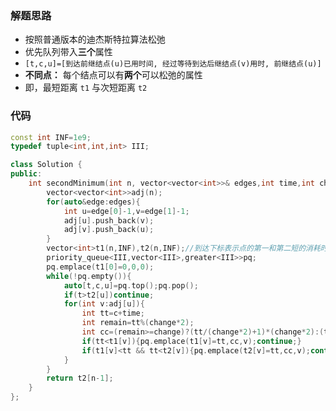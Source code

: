 ### 解题思路
- 按照普通版本的迪杰斯特拉算法松弛
- 优先队列带入**三个**属性
- `[t,c,u]=[到达前继结点(u)已用时间, 经过等待到达后继结点(v)用时, 前继结点(u)]`
- **不同点：** 每个结点可以有**两个**可以松弛的属性
- 即，最短距离 `t1` 与次短距离 `t2`

### 代码

```cpp
const int INF=1e9;
typedef tuple<int,int,int> III;

class Solution {
public:
    int secondMinimum(int n, vector<vector<int>>& edges,int time,int change) {
        vector<vector<int>>adj(n);
        for(auto&edge:edges){
            int u=edge[0]-1,v=edge[1]-1;
            adj[u].push_back(v);
            adj[v].push_back(u);
        }        
        vector<int>t1(n,INF),t2(n,INF);//到达下标表示点的第一和第二短的消耗时间
        priority_queue<III,vector<III>,greater<III>>pq;
        pq.emplace(t1[0]=0,0,0);
        while(!pq.empty()){
            auto[t,c,u]=pq.top();pq.pop();
            if(t>t2[u])continue;
            for(int v:adj[u]){
                int tt=c+time;
                int remain=tt%(change*2);
                int cc=(remain>=change)?(tt/(change*2)+1)*(change*2):(tt);
                if(tt<t1[v]){pq.emplace(t1[v]=tt,cc,v);continue;}
                if(t1[v]<tt && tt<t2[v]){pq.emplace(t2[v]=tt,cc,v);continue;}
            }
        }
        return t2[n-1];
    }
};
```
